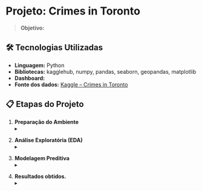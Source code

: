 # Projeto: Crimes in Toronto

> **Objetivo:** 

## 🛠️ Tecnologias Utilizadas

- **Linguagem:** Python  
- **Bibliotecas:** kagglehub, numpy, pandas, seaborn, geopandas, matplotlib
- **Dashboard:**   
- **Fonte dos dados:** [Kaggle – Crimes in Toronto](https://www.kaggle.com/datasets/mohammadbadi/crimes-in-toronto)


## 📋 Etapas do Projeto

1. **Preparação do Ambiente**  
   ▸ 

2. **Análise Exploratória (EDA)**  
   ▸ 

3. **Modelagem Preditiva**  
   ▸ 

4. **Resultados obtidos.**  
   ▸ 
